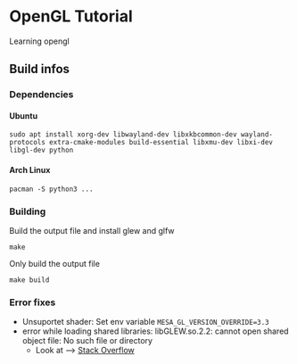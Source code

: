 # OpenGL Tutorial
Learning opengl

## Build infos
### Dependencies
#### Ubuntu
```
sudo apt install xorg-dev libwayland-dev libxkbcommon-dev wayland-protocols extra-cmake-modules build-essential libxmu-dev libxi-dev libgl-dev python
```
#### Arch Linux
```
pacman -S python3 ...
```

### Building
Build the output file and install glew and glfw
```
make
```

Only build the output file
```
make build
```

### Error fixes
- Unsuportet shader: Set env variable ``MESA_GL_VERSION_OVERRIDE=3.3``
- error while loading shared libraries: libGLEW.so.2.2: cannot open shared object file: No such file or directory
  - Look at --> [Stack Overflow](https://stackoverflow.com/questions/26372359/error-loading-shared-library-glew)
